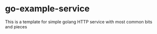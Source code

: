 # go-example-service
This is a template for simple golang HTTP service with most common bits and pieces
